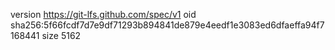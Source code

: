 version https://git-lfs.github.com/spec/v1
oid sha256:5f66fcdf7d7e9df71293b894841de879e4eedf1e3083ed6dfaeffa94f7168441
size 5162
